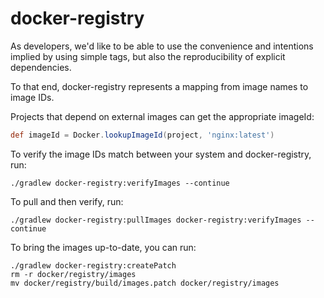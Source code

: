 # docker-registry

As developers, we'd like to be able to use the convenience and intentions implied by using simple tags, but also the reproducibility of explicit dependencies.

To that end, docker-registry represents a mapping from image names to image IDs.

Projects that depend on external images can get the appropriate imageId:

```groovy
def imageId = Docker.lookupImageId(project, 'nginx:latest')
```

To verify the image IDs match between your system and docker-registry, run:

```shell
./gradlew docker-registry:verifyImages --continue
```

To pull and then verify, run:

```shell
./gradlew docker-registry:pullImages docker-registry:verifyImages --continue
```

To bring the images up-to-date, you can run:

```shell
./gradlew docker-registry:createPatch
rm -r docker/registry/images
mv docker/registry/build/images.patch docker/registry/images
```
